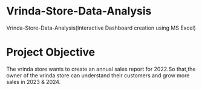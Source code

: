 # Vrinda-Store-Data-Analysis
Vrinda-Store-Data-Analysis(Interactive Dashboard creation using MS Excel)
# Project Objective
The vrinda store wants to create an annual sales report for 2022.So that,the owner of the vrinda store can
understand their customers and grow more sales in 2023 & 2024.
